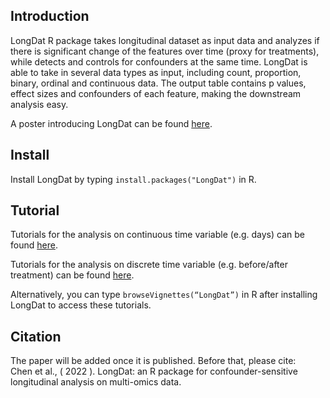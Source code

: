 ## Introduction
LongDat R package takes longitudinal dataset as input data and analyzes if there is significant change of the features over time (proxy for treatments), while detects and controls for confounders at the same time. LongDat is able to take in several data types as input, including count, proportion, binary, ordinal and continuous data. The output table contains p values, effect sizes and confounders of each feature, making the downstream analysis easy. 

A poster introducing LongDat can be found [here](https://www.dropbox.com/s/w5hvi1gffse7nss/Poster.pdf?dl=0).


## Install
Install LongDat by typing ```install.packages("LongDat")``` in R.

## Tutorial
Tutorials for the analysis on continuous time variable (e.g. days) can be found [here](https://CRAN.R-project.org/package=LongDat/vignettes/LongDat_cont_tutorial.html). 

Tutorials for the analysis on discrete time variable (e.g. before/after treatment) can be found [here](https://CRAN.R-project.org/package=LongDat/vignettes/LongDat_disc_tutorial.html). 

Alternatively, you can type ```browseVignettes(“LongDat”)``` in R after installing LongDat to access these tutorials.

## Citation
The paper will be added once it is published. Before that, please cite:  \
Chen et al., ( 2022 ). LongDat: an R package for confounder-sensitive longitudinal analysis on multi-omics data.
